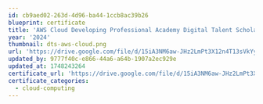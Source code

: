 ```yaml
---
id: cb9aed02-263d-4d96-ba44-1ccb8ac39b26
blueprint: certificate
title: 'AWS Cloud Developing Professional Academy Digital Talent Scholarship'
year: '2024'
thumbnail: dts-aws-cloud.png
url: 'https://drive.google.com/file/d/15iA3NM6aw-JHz2LmPt3X12n4T13sVkYy/view?usp=drive_link'
updated_by: 9777f40c-e866-44a6-a64b-1907a2ec929e
updated_at: 1748243264
certificate_url: 'https://drive.google.com/file/d/15iA3NM6aw-JHz2LmPt3X12n4T13sVkYy/view?usp=drive_link'
certificate_categories:
  - cloud-computing
---
```

